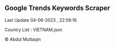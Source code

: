 

## Google Trends Keywords Scraper 
 
Last Update 04-06-2023 , 22:59:16

Country List :
VIETNAM.json



© Abdul Muttaqin 
